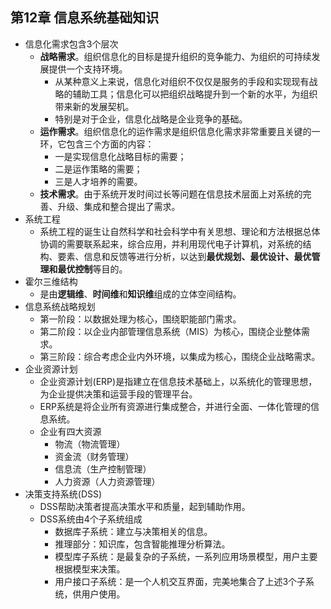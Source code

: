 ## 第12章 信息系统基础知识
- 信息化需求包含3个层次
	- **战略需求**。组织信息化的目标是提升组织的竞争能力、为组织的可持续发展提供一个支持环境。
		- 从某种意义上来说，信息化对组织不仅仅是服务的手段和实现现有战略的辅助工具；信息化可以把组织战略提升到一个新的水平，为组织带来新的发展契机。
		- 特别是对于企业，信息化战略是企业竞争的基础。
	- **运作需求**。组织信息化的运作需求是组织信息化需求非常重要且关键的一环，它包含三个方面的内容：
		- 一是实现信息化战略目标的需要；
		- 二是运作策略的需要；
		- 三是人才培养的需要。
	- **技术需求**。由于系统开发时间过长等问题在信息技术层面上对系统的完善、升级、集成和整合提出了需求。
- 系统工程
	- 系统工程的诞生让自然科学和社会科学中有关思想、理论和方法根据总体协调的需要联系起来，综合应用，并利用现代电子计算机，对系统的结构、要素、信息和反馈等进行分析，以达到**最优规划、最优设计、最优管理和最优控制**等目的。
- 霍尔三维结构
	- 是由**逻辑维**、**时间维**和**知识维**组成的立体空间结构。
- 信息系统战略规划
	- 第一阶段：以数据处理为核心，围绕职能部门需求。
	- 第二阶段：以企业内部管理信息系统（MIS）为核心，围绕企业整体需求。
	- 第三阶段：综合考虑企业内外环境，以集成为核心，围绕企业战略需求。
- 企业资源计划
	- 企业资源计划(ERP)是指建立在信息技术基础上，以系统化的管理思想，为企业提供决策和运营手段的管理平台。
	- ERP系统是将企业所有资源进行集成整合，并进行全面、一体化管理的信息系统。
	- 企业有四大资源
		- 物流（物流管理）
		- 资金流（财务管理）
		- 信息流（生产控制管理）
		- 人力资源（人力资源管理）
- 决策支持系统(DSS)
	- DSS帮助决策者提高决策水平和质量，起到辅助作用。
	- DSS系统由4个子系统组成
		- 数据库子系统：建立与决策相关的信息。
		- 推理部分：知识库，包含智能推理分析算法。
		- 模型库子系统：是最复杂的子系统，一系列应用场景模型，用户主要根据模型来决策。
		- 用户接口子系统：是一个人机交互界面，完美地集合了上述3个子系统，供用户使用。
